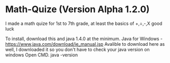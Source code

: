 # Math-Quize (Version Alpha 1.2.0)
I made a math quize for 1st to 7th grade, at least the basics of +,÷,-,X good luck

To install, download this and java 1.4.0 at the minimum.
Java for Windows - https://www.java.com/download/ie_manual.jsp
Avalible to download here as well, I downloaded it so you don't have to
check your java version on windows
Open CMD.
java -version

